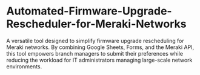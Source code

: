 # Automated-Firmware-Upgrade-Rescheduler-for-Meraki-Networks
A versatile tool designed to simplify firmware upgrade rescheduling for Meraki networks. By combining Google Sheets, Forms, and the Meraki API, this tool empowers branch managers to submit their preferences while reducing the workload for IT administrators managing large-scale network environments.
